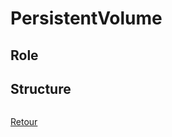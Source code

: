 # PersistentVolume
## Role

## Structure
```yaml

```

[Retour](https://obeyler.github.io/Formation-K8S/)
